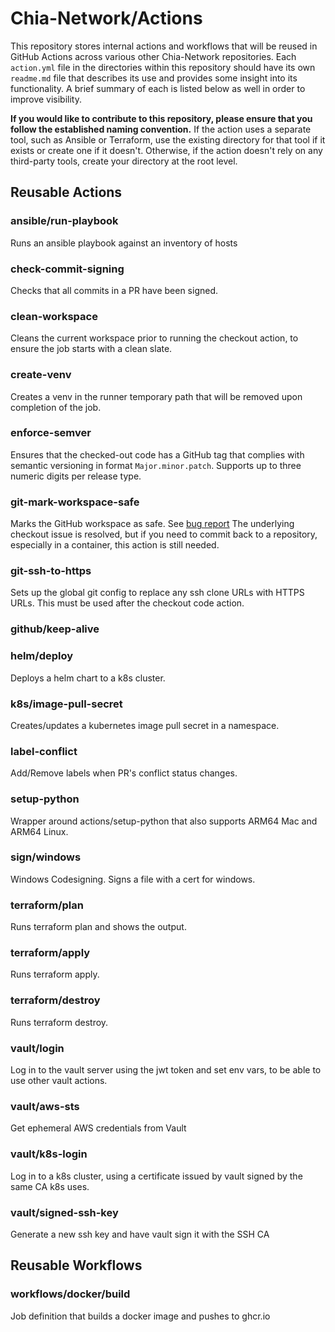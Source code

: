 # Chia-Network/Actions
This repository stores internal actions and workflows that will be reused in GitHub Actions across various other Chia-Network repositories. Each `action.yml` file in the directories within this repository should have its own `readme.md` file that describes its use and provides some insight into its functionality. A brief summary of each is listed below as well in order to improve visibility.

**If you would like to contribute to this repository, please ensure that you follow the established naming convention.** If the action uses a separate tool, such as Ansible or Terraform, use the existing directory for that tool if it exists or create one if it doesn't. Otherwise, if the action doesn't rely on any third-party tools, create your directory at the root level.

## Reusable Actions

### ansible/run-playbook
Runs an ansible playbook against an inventory of hosts

### check-commit-signing
Checks that all commits in a PR have been signed.

### clean-workspace
Cleans the current workspace prior to running the checkout action, to ensure the job starts with a clean slate.

### create-venv
Creates a venv in the runner temporary path that will be removed upon completion of the job.

### enforce-semver
Ensures that the checked-out code has a GitHub tag that complies with semantic versioning in format `Major.minor.patch`. Supports up to three numeric digits per release type.

### git-mark-workspace-safe
Marks the GitHub workspace as safe. See [bug report](https://github.com/actions/checkout/issues/760)
The underlying checkout issue is resolved, but if you need to commit back to a repository, especially in a container, this action is still needed.

### git-ssh-to-https
Sets up the global git config to replace any ssh clone URLs with HTTPS URLs. This must be used after the checkout code action.

### github/keep-alive


### helm/deploy
Deploys a helm chart to a k8s cluster.

### k8s/image-pull-secret
Creates/updates a kubernetes image pull secret in a namespace.

### label-conflict
Add/Remove labels when PR's conflict status changes.

### setup-python
Wrapper around actions/setup-python that also supports ARM64 Mac and ARM64 Linux.

### sign/windows
Windows Codesigning. Signs a file with a cert for windows.

### terraform/plan
Runs terraform plan and shows the output.

### terraform/apply
Runs terraform apply.

### terraform/destroy
Runs terraform destroy.

### vault/login
Log in to the vault server using the jwt token and set env vars, to be able to use other vault actions.

### vault/aws-sts
Get ephemeral AWS credentials from Vault

### vault/k8s-login
Log in to a k8s cluster, using a certificate issued by vault signed by the same CA k8s uses.

### vault/signed-ssh-key
Generate a new ssh key and have vault sign it with the SSH CA

## Reusable Workflows

### workflows/docker/build

Job definition that builds a docker image and pushes to ghcr.io 
